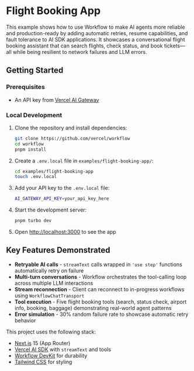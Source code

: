 # Flight Booking App

This example shows how to use Workflow to make AI agents more reliable and production-ready by adding automatic retries, resume capabilities, and fault tolerance to AI SDK applications. It showcases a conversational flight booking assistant that can search flights, check status, and book tickets—all while being resilient to network failures and LLM errors.

## Getting Started

### Prerequisites

- An API key from [Vercel AI Gateway](https://vercel.com/d?to=%2F%5Bteam%5D%2F%7E%2Fai&title=Go+to+AI+Gateway)

### Local Development

1. Clone the repository and install dependencies:

   ```bash
   git clone https://github.com/vercel/workflow
   cd workflow
   pnpm install
   ```

2. Create a `.env.local` file in `examples/flight-booking-app/`:

   ```bash
   cd examples/flight-booking-app
   touch .env.local
   ```

3. Add your API key to the `.env.local` file:

   ```bash
   AI_GATEWAY_API_KEY=your_api_key_here
   ```

4. Start the development server:

   ```bash
   pnpm turbo dev
   ```

5. Open [http://localhost:3000](http://localhost:3000) to see the app

## Key Features Demonstrated

- **Retryable AI calls** - `streamText` calls wrapped in `'use step'` functions automatically retry on failure
- **Multi-turn conversations** - Workflow orchestrates the tool-calling loop across multiple LLM interactions
- **Stream reconnection** - Client can reconnect to in-progress workflows using `WorkflowChatTransport`
- **Tool execution** - Five flight booking tools (search, status check, airport info, booking, baggage) demonstrating real-world agent patterns
- **Error simulation** - 30% random failure rate to showcase automatic retry behavior

This project uses the following stack:

- [Next.js](https://nextjs.org) 15 (App Router)
- [Vercel AI SDK](https://sdk.vercel.ai/docs) with `streamText` and tools
- [Workflow DevKit](https://useworkflow.dev) for durability
- [Tailwind CSS](https://tailwindcss.com) for styling
